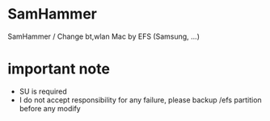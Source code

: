 # SamHammer
SamHammer / Change bt,wlan Mac by EFS (Samsung, ...)
# important note
+ SU is required
+ I do not accept responsibility for any failure, please backup /efs partition before any modify
